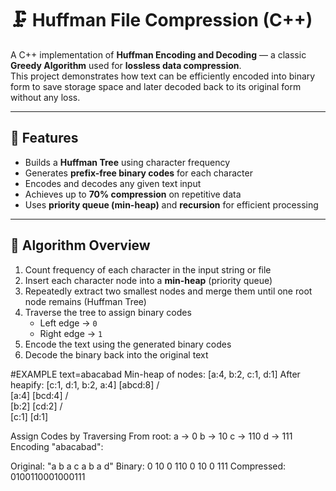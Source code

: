 # 🗜️ Huffman File Compression (C++)

A C++ implementation of **Huffman Encoding and Decoding** — a classic **Greedy Algorithm** used for **lossless data compression**.  
This project demonstrates how text can be efficiently encoded into binary form to save storage space and later decoded back to its original form without any loss.

---

## 🚀 Features

- Builds a **Huffman Tree** using character frequency  
- Generates **prefix-free binary codes** for each character  
- Encodes and decodes any given text input  
- Achieves up to **70% compression** on repetitive data  
- Uses **priority queue (min-heap)** and **recursion** for efficient processing  

---

## 🧩 Algorithm Overview

1. Count frequency of each character in the input string or file  
2. Insert each character node into a **min-heap** (priority queue)  
3. Repeatedly extract two smallest nodes and merge them until one root node remains (Huffman Tree)  
4. Traverse the tree to assign binary codes  
   - Left edge → `0`  
   - Right edge → `1`  
5. Encode the text using the generated binary codes  
6. Decode the binary back into the original text  

#EXAMPLE
text=abacabad
Min-heap of nodes:
[a:4, b:2, c:1, d:1]
After heapify:
[c:1, d:1, b:2, a:4]
          [abcd:8]
        /         \
     [a:4]       [bcd:4]
                /       \
             [b:2]     [cd:2]
                       /     \
                    [c:1]   [d:1]

Assign Codes by Traversing
From root:
a → 0
b → 10
c → 110
d → 111
Encoding "abacabad":

Original: "a b a c a b a d"
Binary: 0 10 0 110 0 10 0 111
Compressed: 0100110001000111
